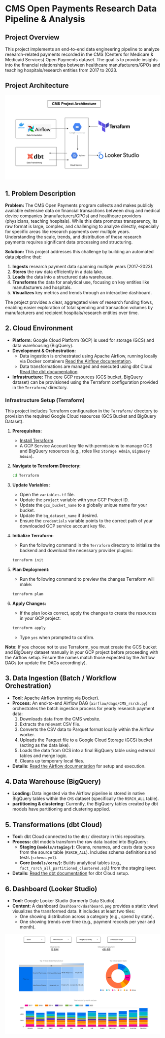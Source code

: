 # CMS Open Payments Research Data Pipeline & Analysis

## Project Overview

This project implements an end-to-end data engineering pipeline to analyze research-related payments recorded in the CMS (Centers for Medicare & Medicaid Services) Open Payments dataset. The goal is to provide insights into the financial relationships between healthcare manufacturers/GPOs and teaching hospitals/research entities from 2017 to 2023.

## Project Architecture

![Architecture Screenshot](/Architecture.png)

## 1. Problem Description

**Problem:** The CMS Open Payments program collects and makes publicly available extensive data on financial transactions between drug and medical device companies (manufacturers/GPOs) and healthcare providers (physicians, teaching hospitals). While this data promotes transparency, its raw format is large, complex, and challenging to analyze directly, especially for specific areas like research payments over multiple years. Understanding the scale, trends, and distribution of these research payments requires significant data processing and structuring.

**Solution:** This project addresses this challenge by building an automated data pipeline that:
1.  **Ingests** research payment data spanning multiple years (2017-2023).
2.  **Stores** the raw data efficiently in a data lake.
3.  **Loads** the data into a structured data warehouse.
4.  **Transforms** the data for analytical use, focusing on key entities like manufacturers and hospitals.
5.  **Visualizes** key metrics and trends through an interactive dashboard.

The project provides a clear, aggregated view of research funding flows, enabling easier exploration of total spending and transaction volumes by manufacturers and recipient hospitals/research entities over time.

## 2. Cloud Environment

*   **Platform:** Google Cloud Platform (GCP) is used for storage (GCS) and data warehousing (BigQuery).
*   **Development & Orchestration:**
    *   Data ingestion is orchestrated using Apache Airflow, running locally via Docker containers [Read the Airflow documentation](airflow/README.md).
    *   Data transformations are managed and executed using dbt Cloud [Read the dbt documentation](dbt/README.md).
*   **Infrastructure:** The core GCP resources (GCS bucket, BigQuery dataset) can be provisioned using the Terraform configuration provided in the `Terraform/` directory.

### Infrastructure Setup (Terraform)

This project includes Terraform configuration in the `Terraform/` directory to provision the required Google Cloud resources (GCS Bucket and BigQuery Dataset).

1.  **Prerequisites:**
    *   [Install Terraform](https://learn.hashicorp.com/tutorials/terraform/install-cli).
    *   A GCP Service Account key file with permissions to manage GCS and BigQuery resources (e.g., roles like `Storage Admin`, `BigQuery Admin`).

2.  **Navigate to Terraform Directory:**
    ```bash
    cd Terraform
    ```

3.  **Update Variables:**
    *   Open the `variables.tf` file.
    *   Update the `project` variable with your GCP Project ID.
    *   Update the `gcs_bucket_name` to a globally unique name for your bucket.
    *   Update the `bq_dataset_name` if desired.
    *   Ensure the `credentials` variable points to the correct path of your downloaded GCP service account key file.

4.  **Initialize Terraform:**
    *   Run the following command in the `Terraform` directory to initialize the backend and download the necessary provider plugins:
    ```bash
    terraform init
    ```

5.  **Plan Deployment:**
    *   Run the following command to preview the changes Terraform will make:
    ```bash
    terraform plan
    ```

6.  **Apply Changes:**
    *   If the plan looks correct, apply the changes to create the resources in your GCP project:
    ```bash
    terraform apply
    ```
    *   Type `yes` when prompted to confirm.

**Note:** If you choose not to use Terraform, you must create the GCS bucket and BigQuery dataset manually in your GCP project before proceeding with the Airflow setup. Ensure the names match those expected by the Airflow DAGs (or update the DAGs accordingly).

## 3. Data Ingestion (Batch / Workflow Orchestration)

*   **Tool:** Apache Airflow (running via Docker).
*   **Process:** An end-to-end Airflow DAG (`airflow/dags/CMS_rsrch.py`) orchestrates the batch ingestion process for yearly research payment data:
    1.  Downloads data from the CMS website.
    2.  Extracts the relevant CSV file.
    3.  Converts the CSV data to Parquet format locally within the Airflow worker.
    4.  Uploads the Parquet file to a Google Cloud Storage (GCS) bucket (acting as the data lake).
    5.  Loads the data from GCS into a final BigQuery table using external tables and merge logic.
    6.  Cleans up temporary local files.
*   **Details:** [Read the Airflow documentation](airflow/README.md) for setup and execution.

## 4. Data Warehouse (BigQuery)

*   **Loading:** Data ingested via the Airflow pipeline is stored in native BigQuery tables within the `CMS` dataset (specifically the `RSRCH_ALL` table).
*   **partitioning & clustering:** Currently, the BigQuery tables created by dbt models have partitioning and clustering applied.

## 5. Transformations (dbt Cloud)

*   **Tool:** dbt Cloud connected to the `dbt/` directory in this repository.
*   **Process:** dbt models transform the raw data loaded into BigQuery:
    *   **Staging (`models/staging/`):** Cleans, renames, and casts data types from the source table (`RSRCH_ALL`). Includes schema definitions and tests (`schema.yml`).
    *   **Core (`models/core/`):** Builds analytical tables (e.g., `fact_rsrch_all_partitioned_clustered.sql`) from the staging layer.
*   **Details:** [Read the dbt documentation](dbt/README.md) for dbt Cloud setup.

## 6. Dashboard (Looker Studio)

*   **Tool:** Google Looker Studio (formerly Data Studio).
*   **Content:** A dashboard (`Dashboard/dashboard.png` provides a static view) visualizes the transformed data. It includes at least two tiles:
    *   One showing distribution across a category (e.g., spend by state).
    *   One showing trends over time (e.g., payment records per year and month).

![Dashboard Screenshot](Dashboard/dashboard.png)
